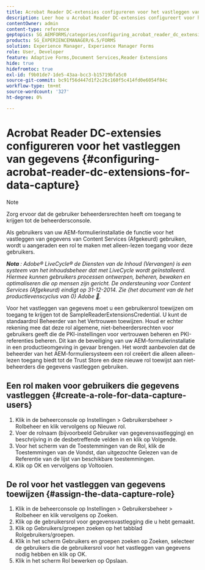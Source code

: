 ```yaml
---
title: Acrobat Reader DC-extensies configureren voor het vastleggen van gegevens
description: Leer hoe u Acrobat Reader DC-extensies configureert voor het vastleggen van gegevens.
contentOwner: admin
content-type: reference
geptopics: SG_AEMFORMS/categories/configuring_acrobat_reader_dc_extensions
products: SG_EXPERIENCEMANAGER/6.5/FORMS
solution: Experience Manager, Experience Manager Forms
role: User, Developer
feature: Adaptive Forms,Document Services,Reader Extensions
hide: true
hidefromtoc: true
exl-id: f9b01de7-1de5-43aa-bcc3-b15719bfa5c0
source-git-commit: bc91f56d447d1f2c26c160f5c414fd0e6054f84c
workflow-type: tm+mt
source-wordcount: '327'
ht-degree: 0%

---
```


# Acrobat Reader DC-extensies configureren voor het vastleggen van gegevens {#configuring-acrobat-reader-dc-extensions-for-data-capture}

>[!NOTE]
> 
> Zorg ervoor dat de gebruiker beheerdersrechten heeft om toegang te krijgen tot de beheerdersconsole.

Als gebruikers van uw AEM-formulierinstallatie de functie voor het vastleggen van gegevens van Content Services (Afgekeurd) gebruiken, wordt u aangeraden een rol te maken met alleen-lezen toegang voor deze gebruikers.

***Nota &#x200B;**: Adobe® LiveCycle® de Diensten van de Inhoud (Vervangen) is een systeem van het inhoudsbeheer dat met LiveCycle wordt geïnstalleerd. Hiermee kunnen gebruikers processen ontwerpen, beheren, bewaken en optimaliseren die op mensen zijn gericht. De ondersteuning voor Content Services (Afgekeurd) eindigt op 31-12-2014. Zie {het document van de het productlevenscyclus van 0} Adobe [&#128279;](https://helpx.adobe.com/nl/support/programs/eol-matrix.html).*

Voor het vastleggen van gegevens moet u een gebruikersrol toewijzen om toegang te krijgen tot de SampleReaderExtensionsCredential. U kunt de standaardrol Beheerder van het Vertrouwen toewijzen. Houd er echter rekening mee dat deze rol algemene, niet-beheerdersrechten voor gebruikers geeft die de PKI-instellingen voor vertrouwen beheren en PKI-referenties beheren. Dit kan de beveiliging van uw AEM-formulierinstallatie in een productieomgeving in gevaar brengen. Het wordt aanbevolen dat de beheerder van het AEM-formuliersysteem een rol creëert die alleen alleen-lezen toegang biedt tot de Trust Store en deze nieuwe rol toewijst aan niet-beheerders die gegevens vastleggen gebruiken.

## Een rol maken voor gebruikers die gegevens vastleggen {#create-a-role-for-data-capture-users}

1. Klik in de beheerconsole op Instellingen > Gebruikersbeheer > Rolbeheer en klik vervolgens op Nieuwe rol.
1. Voer de rolnaam (bijvoorbeeld Gebruiker van gegevensvastlegging) en beschrijving in de desbetreffende velden in en klik op Volgende.
1. Voor het scherm van de Toestemmingen van de Rol, klik de Toestemmingen van de Vondst, dan uitgezochte Gelezen van de Referentie van de lijst van beschikbare toestemmingen.
1. Klik op OK en vervolgens op Voltooien.

## De rol voor het vastleggen van gegevens toewijzen {#assign-the-data-capture-role}

1. Klik in de beheerconsole op Instellingen > Gebruikersbeheer > Rolbeheer en klik vervolgens op Zoeken.
1. Klik op de gebruikersrol voor gegevensvastlegging die u hebt gemaakt.
1. Klik op Gebruikers/groepen zoeken op het tabblad Rolgebruikers/groepen.
1. Klik in het scherm Gebruikers en groepen zoeken op Zoeken, selecteer de gebruikers die de gebruikersrol voor het vastleggen van gegevens nodig hebben en klik op OK.
1. Klik in het scherm Rol bewerken op Opslaan.
